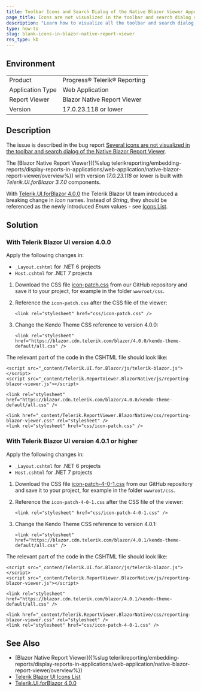 ```yaml
---
title: Toolbar Icons and Search Dialog of the Native Blazor Viewer Appear Blank
page_title: Icons are not visualized in the toolbar and search dialog of the Native Blazor Viewer
description: "Learn how to visualize all the toolbar and search dialog icons of the Native Blazor Report Viewer built with Telerik Blazor UI 3.7.0 when using Telerik Blazor UI 4.0.0."
type: how-to
slug: blank-icons-in-blazor-native-report-viewer
res_type: kb
---
```


## Environment

<table>
	<tbody>
		<tr>
			<td>Product</td>
			<td>Progress® Telerik® Reporting</td>
		</tr>
		<tr>
			<td>Application Type</td>
			<td>Web Application</td>
		</tr>
	<tr>
			<td>Report Viewer</td>
			<td>Blazor Native Report Viewer</td>
		</tr>
		<tr>
			<td>Version</td>
			<td>17.0.23.118 or lower</td>
		</tr>
	</tbody>
</table>

## Description

The issue is described in the bug report [Several icons are not visualized in the toolbar and search dialog of the Native Blazor Report Viewer](https://feedback.telerik.com/reporting/1594670-several-icons-are-not-visualized-in-the-toolbar-and-search-dialog-of-the-native-blazor-report-viewer).

The [Blazor Native Report Viewer]({%slug telerikreporting/embedding-reports/display-reports-in-applications/web-application/native-blazor-report-viewer/overview%}) with version _17.0.23.118_ or lower is built with _Telerik.UI.forBlazor 3.7.0_ components.

With [Telerik.UI.forBlazor 4.0.0](https://www.telerik.com/support/whats-new/blazor-ui/release-history/ui-for-blazor-4-0-0) the Telerik Blazor UI team introduced a breaking change in _Icon_ names. Instead of _String_, they should be referenced as the newly introduced _Enum_ values - see [Icons List](https://docs.telerik.com/blazor-ui/common-features/icons#icons-list).

## Solution

### With Telerik Blazor UI version __4.0.0__

Apply the following changes in:

* `_Layout.cshtml` for .NET 6 projects
* `Host.cshtml` for .NET 7 projects

1. Download the CSS file [icon-patch.css](./resources/icon-patch.css) from our GitHub repository and save it to your project, for example in the folder `wwwroot/css`.
1. Reference the `icon-patch.css` after the CSS file of the viewer:

	`<link rel="stylesheet" href="css/icon-patch.css" />`

1. Change the Kendo Theme CSS reference to version 4.0.0:

	`<link rel="stylesheet" href="https://blazor.cdn.telerik.com/blazor/4.0.0/kendo-theme-default/all.css" />`

The relevant part of the code in the CSHTML file should look like:

````CSHTML
<script src="_content/Telerik.UI.for.Blazor/js/telerik-blazor.js"></script>
<script src="_content/Telerik.ReportViewer.BlazorNative/js/reporting-blazor-viewer.js"></script>

<link rel="stylesheet" href="https://blazor.cdn.telerik.com/blazor/4.0.0/kendo-theme-default/all.css" />

<link href="_content/Telerik.ReportViewer.BlazorNative/css/reporting-blazor-viewer.css" rel="stylesheet" />
<link rel="stylesheet" href="css/icon-patch.css" />
````

### With Telerik Blazor UI version __4.0.1__ or higher

Apply the following changes in:

* `_Layout.cshtml` for .NET 6 projects
* `Host.cshtml` for .NET 7 projects

1. Download the CSS file [icon-patch-4-0-1.css](./resources/icon-patch-4-0-1.css) from our GitHub repository and save it to your project, for example in the folder `wwwroot/css`.
1. Reference the `icon-patch-4-0-1.css` after the CSS file of the viewer:

	`<link rel="stylesheet" href="css/icon-patch-4-0-1.css" />`

1. Change the Kendo Theme CSS reference to version 4.0.1:

	`<link rel="stylesheet" href="https://blazor.cdn.telerik.com/blazor/4.0.1/kendo-theme-default/all.css" />`

The relevant part of the code in the CSHTML file should look like:

````CSHTML
<script src="_content/Telerik.UI.for.Blazor/js/telerik-blazor.js"></script>
<script src="_content/Telerik.ReportViewer.BlazorNative/js/reporting-blazor-viewer.js"></script>

<link rel="stylesheet" href="https://blazor.cdn.telerik.com/blazor/4.0.1/kendo-theme-default/all.css" />

<link href="_content/Telerik.ReportViewer.BlazorNative/css/reporting-blazor-viewer.css" rel="stylesheet" />
<link rel="stylesheet" href="css/icon-patch-4-0-1.css" />
````

## See Also

* [Blazor Native Report Viewer]({%slug telerikreporting/embedding-reports/display-reports-in-applications/web-application/native-blazor-report-viewer/overview%})
* [Telerik Blazor UI Icons List](https://docs.telerik.com/blazor-ui/common-features/icons#icons-list)
* [Telerik.UI.forBlazor 4.0.0](https://www.telerik.com/support/whats-new/blazor-ui/release-history/ui-for-blazor-4-0-0)
